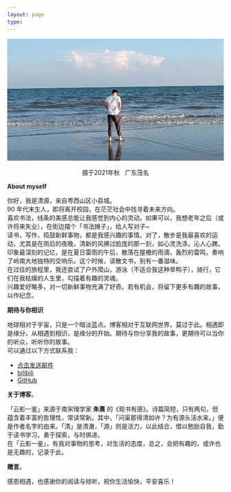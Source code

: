 ```yaml
---
layout: page
type: 
---
```


![touxiang](/images/65D97825-8D36-4CB7-B668-2A86112D771D.jpeg)  
<p align="center">摄于2021年秋 &nbsp;&nbsp;广东茂名</p>    


**About myself**

你好，我是清源，来自粤西山区小县城。  
90 年代末生人，即将离开校园，在茫茫社会中找寻着未来方向。  
喜欢书法，线条的美感总能让我感觉到内心的灵动。如果可以，我想老年之后（或许将来失业），在街边摆个「书法摊子」，给人写对子~  
读书，写作，捣鼓新鲜事物，都是我感兴趣的事情。对了，散步是我最喜欢的运动，尤其是在雨后的夜晚，清新的风拂过脸庞的那一刻，如心灵洗涤，沁人心脾。  
印象最深刻的记忆，是在夏日雷雨的午后，散落在屋檐的雨滴，轰烈的雷鸣，奏响了岭南大地独特的交响乐。这个时候，读散文书，别有一番滋味。  
在过往的旅程里，我还尝试了户外爬山，游泳（不适合我这种旱鸭子），骑行，它们在我枯燥的人生里，勾描着有趣的灵魂。  
兴趣爱好略多，对一切新鲜事物充满了好奇。若有机会，将留下更多有趣的故事，以作纪念。  

**期待与你相识**

地球相对于宇宙，只是一个暗淡蓝点。博客相对于互联网世界，莫过于此。相遇即是缘分，从相遇到相识，是缘分的开始。期待与你分享我的故事，更期待可以当你的听众，听听你的故事。  
可以通过以下方式联系我：
- [点击发送邮件](mailto:Kerwin0766@gmail.com)
- [bilibili](https://space.bilibili.com/106455052)
- [GitHub](https://github.com/Kerwin0766)

**关于博客**。

「云影一鉴」来源于南宋理学家 **朱熹** 的《观书有感》。诗篇简短，只有两句，但蕴含着丰富的哲理性，常读常新。其中，「问渠那得清如许？为有源头活水来。」便是作者名字的由来。「清」是清澈，「源」则是活力，以此结合，借以勉励自我，勤于读书学习，勇于探索，与时俱进。  
在「云影一鉴」，有我对事物的思考，对生活的态度，总之，会把有趣的，或许也是无趣的，记录于此。  

**赠言**。  

感恩相遇，也感谢你的阅读与倾听，祝你生活愉快，平安喜乐！


